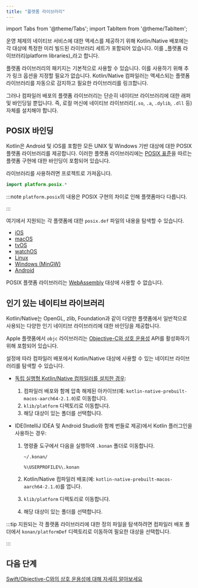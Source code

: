```yaml
---
title: "플랫폼 라이브러리"
---
```

import Tabs from '@theme/Tabs';
import TabItem from '@theme/TabItem';

운영 체제의 네이티브 서비스에 대한 액세스를 제공하기 위해 Kotlin/Native 배포에는 각 대상에 특정한 미리 빌드된 라이브러리 세트가 포함되어 있습니다. 이를 _플랫폼 라이브러리(platform libraries)_라고 합니다.

플랫폼 라이브러리의 패키지는 기본적으로 사용할 수 있습니다. 이를 사용하기 위해 추가 링크 옵션을 지정할 필요가 없습니다. Kotlin/Native 컴파일러는 액세스되는 플랫폼 라이브러리를 자동으로 감지하고 필요한 라이브러리를 링크합니다.

그러나 컴파일러 배포의 플랫폼 라이브러리는 단순히 네이티브 라이브러리에 대한 래퍼 및 바인딩일 뿐입니다. 즉, 로컬 머신에 네이티브 라이브러리(`.so`, `.a`, `.dylib`, `.dll` 등) 자체를 설치해야 합니다.

## POSIX 바인딩

Kotlin은 Android 및 iOS를 포함한 모든 UNIX 및 Windows 기반 대상에 대한 POSIX 플랫폼 라이브러리를 제공합니다. 이러한 플랫폼 라이브러리에는 [POSIX 표준](https://en.wikipedia.org/wiki/POSIX)을 따르는 플랫폼 구현에 대한 바인딩이 포함되어 있습니다.

라이브러리를 사용하려면 프로젝트로 가져옵니다.

```kotlin
import platform.posix.*
```

:::note
`platform.posix`의 내용은 POSIX 구현의 차이로 인해 플랫폼마다 다릅니다.

:::

여기에서 지원되는 각 플랫폼에 대한 `posix.def` 파일의 내용을 탐색할 수 있습니다.

* [iOS](https://github.com/JetBrains/kotlin/tree/master/kotlin-native/platformLibs/src/platform/ios/posix.def)
* [macOS](https://github.com/JetBrains/kotlin/tree/master/kotlin-native/platformLibs/src/platform/osx/posix.def)
* [tvOS](https://github.com/JetBrains/kotlin/tree/master/kotlin-native/platformLibs/src/platform/tvos/posix.def)
* [watchOS](https://github.com/JetBrains/kotlin/tree/master/kotlin-native/platformLibs/src/platform/watchos/posix.def)
* [Linux](https://github.com/JetBrains/kotlin/tree/master/kotlin-native/platformLibs/src/platform/linux/posix.def)
* [Windows (MinGW)](https://github.com/JetBrains/kotlin/tree/master/kotlin-native/platformLibs/src/platform/mingw/posix.def)
* [Android](https://github.com/JetBrains/kotlin/tree/master/kotlin-native/platformLibs/src/platform/android/posix.def)

POSIX 플랫폼 라이브러리는 [WebAssembly](wasm-overview) 대상에 사용할 수 없습니다.

## 인기 있는 네이티브 라이브러리

Kotlin/Native는 OpenGL, zlib, Foundation과 같이 다양한 플랫폼에서 일반적으로 사용되는 다양한 인기 네이티브 라이브러리에 대한 바인딩을 제공합니다.

Apple 플랫폼에서 `objc` 라이브러리는 [Objective-C와 상호 운용성](native-objc-interop) API를 활성화하기 위해 포함되어 있습니다.

설정에 따라 컴파일러 배포에서 Kotlin/Native 대상에 사용할 수 있는 네이티브 라이브러리를 탐색할 수 있습니다.

* [독립 실행형 Kotlin/Native 컴파일러를 설치한 경우](native-get-started#download-and-install-the-compiler):

  1. 컴파일러 배포와 함께 압축 해제된 아카이브(예: `kotlin-native-prebuilt-macos-aarch64-2.1.0`)로 이동합니다.
  2. `klib/platform` 디렉토리로 이동합니다.
  3. 해당 대상이 있는 폴더를 선택합니다.

* IDE(IntelliJ IDEA 및 Android Studio와 함께 번들로 제공)에서 Kotlin 플러그인을 사용하는 경우:

  1. 명령줄 도구에서 다음을 실행하여 `.konan` 폴더로 이동합니다.

     <Tabs>
     <TabItem value="macOS and Linux" label="macOS and Linux">

     ```none
     ~/.konan/
     ```

     </TabItem>
     <TabItem value="Windows" label="Windows">

     ```none
     %\USERPROFILE%\.konan
     ```

     </TabItem>
     </Tabs>

  2. Kotlin/Native 컴파일러 배포(예: `kotlin-native-prebuilt-macos-aarch64-2.1.0`)를 엽니다.
  3. `klib/platform` 디렉토리로 이동합니다.
  4. 해당 대상이 있는 폴더를 선택합니다.

:::tip
지원되는 각 플랫폼 라이브러리에 대한 정의 파일을 탐색하려면 컴파일러 배포 폴더에서
`konan/platformDef` 디렉토리로 이동하여 필요한 대상을 선택합니다.

:::

## 다음 단계

[Swift/Objective-C와의 상호 운용성에 대해 자세히 알아보세요](native-objc-interop)
